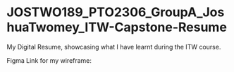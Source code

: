 # JOSTWO189_PTO2306_GroupA_JoshuaTwomey_ITW-Capstone-Resume

My Digital Resume, showcasing what I have learnt during the ITW course.

Figma Link for my wireframe:
